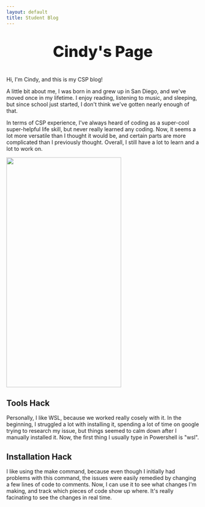 ```yaml
---
layout: default
title: Student Blog
---
```


<p style="text-align: center; font-weight:800; font-size: 40px">Cindy's Page </p>
Hi, I'm Cindy, and this is my CSP blog! 


A little bit about me, I was born in and grew up in San Diego, and we've moved once in my lifetime. I enjoy reading, listening to music, and sleeping, but since school just started, I don't think we've gotten nearly enough of that.  

In terms of CSP experience, I've always heard of coding as a super-cool super-helpful life skill, but never really learned any coding. Now, it seems a lot more versatile than I thought it would be, and certain parts are more complicated than I previously thought. Overall, I still have a lot to learn and a lot to work on.

<img src="https://i.ibb.co/3MhVQ6L/CSP-about-me-pic.png"
width="300" height="600">
 

## Tools Hack
Personally, I like WSL, because we worked really cosely with it. In the beginning, I struggled a lot with installing it, spending a lot of time on google trying to research my issue, but things seemed to calm down after I manually installed it. Now, the first thing I usually type in Powershell is "wsl".

## Installation Hack
I like using the make command, because even though I initially had problems with this command, the issues were easily remedied by changing a few lines of code to comments. Now, I can use it to see what changes I'm making, and track which pieces of code show up where. It's really facinating to see the changes in real time.
